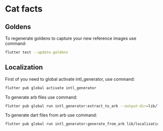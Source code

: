 # Cat facts

## Goldens

To regenerate goldens to capture your new reference images use command:

```bash
flutter test --update-goldens
```

## Localization

First of you need to global activate intl_generator, use command:

```bash
flutter pub global activate intl_generator
```

To generate arb files use command:

```bash
flutter pub global run intl_generator:extract_to_arb --output-dir=lib/l10n lib/localizations.dart
```

To generate dart files from arb use command:

```bash
flutter pub global run intl_generator:generate_from_arb lib/localizations.dart lib/l10n/*.arb --output-dir=lib/l10n
```
